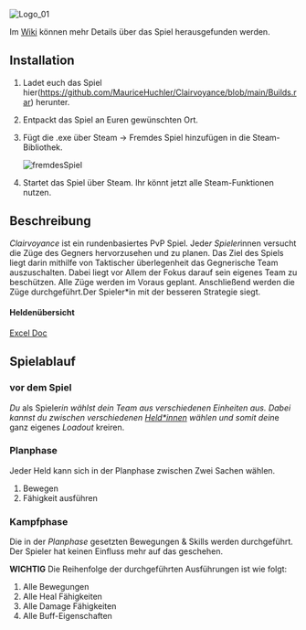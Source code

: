 ![Logo_01](https://user-images.githubusercontent.com/48796243/140915664-1a15d780-52a7-47ce-8c6a-0d386cb617ab.png)

Im [Wiki](https://github.com/MauriceHuchler/Clairvoyance/wiki) können mehr Details über das Spiel herausgefunden werden.

## Installation

1. Ladet euch das Spiel hier(https://github.com/MauriceHuchler/Clairvoyance/blob/main/Builds.rar) herunter.

2. Entpackt das Spiel an Euren gewünschten Ort.

3. Fügt die .exe über Steam -> Fremdes Spiel hinzufügen in die Steam-Bibliothek.
 
   ![fremdesSpiel](https://user-images.githubusercontent.com/48796243/140915285-3319f40c-3873-4dcb-bfd4-b670b6b3b3f1.png)
   
4. Startet das Spiel über Steam. Ihr könnt jetzt alle Steam-Funktionen nutzen.


  

## Beschreibung
*Clairvoyance* ist ein rundenbasiertes PvP Spiel. Jede*r Spieler*innen versucht die Züge des Gegners hervorzusehen und zu planen.
Das Ziel des Spiels liegt darin mithilfe von Taktischer überlegenheit das Gegnerische Team auszuschalten. Dabei liegt vor Allem der Fokus darauf sein eigenes Team zu beschützen. 
Alle Züge werden im Voraus geplant. Anschließend werden die Züge durchgeführt.Der Spieler*in mit der besseren Strategie siegt.

#### Heldenübersicht
[Excel Doc](https://hsfurtwangende-my.sharepoint.com/:x:/g/personal/maurice_huchler_associate_hs-furtwangen_de/EUSvx3w8PEBLmGTC0bD9GHcBrp8Vm50Up4syzOBZ8Qu-ww?e=uMNbwb)
## Spielablauf
### vor dem Spiel
*Du* als Spieler*in wählst dein Team aus verschiedenen Einheiten aus. Dabei kannst du zwischen verschiedenen *[Held*innen](docs/Characters.md)* wählen und somit dein*e ganz eigenes *Loadout* kreiren.

### Planphase
Jeder Held kann sich in der Planphase zwischen Zwei Sachen wählen.

1. Bewegen
2. Fähigkeit ausführen
   
### Kampfphase
Die in der *Planphase* gesetzten Bewegungen & Skills werden durchgeführt. Der Spieler hat keinen Einfluss mehr auf das geschehen.

**WICHTIG** Die Reihenfolge der durchgeführten Ausführungen ist wie folgt:
   
   1. Alle Bewegungen
   2. Alle Heal Fähigkeiten
   3. Alle Damage Fähigkeiten
   4. Alle Buff-Eigenschaften
   




